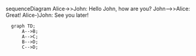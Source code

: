 sequenceDiagram
    Alice->>John: Hello John, how are you?
    John-->>Alice: Great!
    Alice-)John: See you later!
    
```mermaid
  graph TD;
      A-->B;
      A-->C;
      B-->D;
      C-->D;
```
